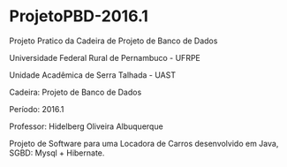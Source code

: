 # ProjetoPBD-2016.1
Projeto Pratico da Cadeira de Projeto de Banco de Dados


Universidade Federal Rural de Pernambuco - UFRPE

Unidade Acadêmica de Serra Talhada - UAST

Cadeira: Projeto de Banco de Dados

Período: 2016.1

Professor: Hidelberg Oliveira Albuquerque

Projeto de Software para uma Locadora de Carros desenvolvido em Java, SGBD: Mysql + Hibernate.

